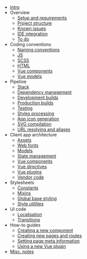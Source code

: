 
- [Intro](README.md)
- Overview
	- [Setup and requirements](overview/setup.md)
	- [Project structure](overview/project-structure.md)
	- [Known issues](overview/known-issues.md)
	- [IDE integration](overview/ide.md)
	- [To do](overview/todo.md)
- Coding conventions
	- [Naming conventions](conventions/naming.md)
	- [JS](conventions/js.md)
	- [SCSS](conventions/scss.md)
	- [HTML](conventions/html.md)
	- [Vue components](conventions/vue-components.md)
	- [Vue models](conventions/vue-models.md)
- Pipeline
	- [Stack](pipeline/stack.md)
	- [Dependency management](pipeline/dependencies.md)
	- [Development builds](pipeline/development.md)
	- [Production builds](pipeline/production.md)
	- [Testing](pipeline/testing.md)
	- [Styles processing](pipeline/styles.md)
	- [App icon generation](pipeline/app-icons.md)
	- [SVG compilation](pipeline/svg-compilation.md)
	- [URL resolving and aliases](pipeline/urls.md)
- Client app architecture
	- [Assets](app/assets.md)
	- [Web fonts](app/webfonts.md)
	- [Models](app/models.md)
	- [State management](app/state.md)
	- [Vue components](app/components.md)
	- [Vue directives](app/directives.md)
	- [Vue plugins](app/plugins.md)
	- [Vendor code](app/vendor.md)
- Stylesheets
	- [Constants](ui/style-constants.md)
	- [Mixins](ui/scss-mixins.md)
	- [Global base styling](ui/global-styles.md)
	- [Style utilities](ui/style-utilities.md)
- UI code
	- [Localisation](ui/localisation.md)
	- [Transitions](ui/transitions.md)
- How-to guides
	- [Creating a new component](howto/creating-components.md)
	- [Creating new pages and routes](howto/routes.md)
	- [Setting page meta information](howto/meta.md)
	- [Using a new Vue plugin](howto/vue-plugin.md)
- [Misc. notes](notes.md)
